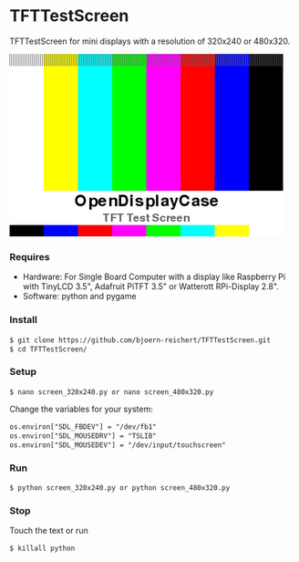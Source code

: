 # TFTTestScreen
TFTTestScreen for mini displays with a resolution of 320x240 or 480x320.

![TFTTestScreen 480x320](https://raw.githubusercontent.com/bjoern-reichert/TFTTestScreen/master/img/screen_480x320.jpg "TFTTestScreen 480x320")

### Requires
* Hardware: For Single Board Computer with a display like Raspberry Pi with TinyLCD 3.5", Adafruit PiTFT 3.5" or Watterott RPi-Display 2.8".
* Software: python and pygame

### Install
```
$ git clone https://github.com/bjoern-reichert/TFTTestScreen.git
$ cd TFTTestScreen/
```

### Setup
```
$ nano screen_320x240.py or nano screen_480x320.py
```
Change the variables for your system: 
```
os.environ["SDL_FBDEV"] = "/dev/fb1"
os.environ["SDL_MOUSEDRV"] = "TSLIB"
os.environ["SDL_MOUSEDEV"] = "/dev/input/touchscreen"
```

### Run
```
$ python screen_320x240.py or python screen_480x320.py
```

### Stop
Touch the text or run
```
$ killall python
```